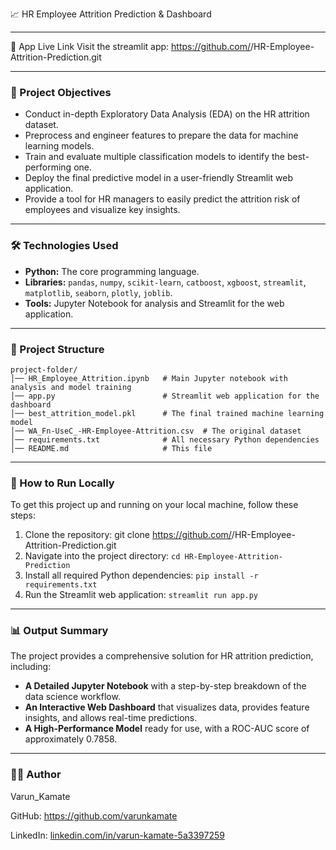 📈 HR Employee Attrition Prediction & Dashboard

-----

🔗 App Live Link
Visit the streamlit app:
https://github.com/<your-username>/HR-Employee-Attrition-Prediction.git

-----

### 📌 Project Objectives

  * Conduct in-depth Exploratory Data Analysis (EDA) on the HR attrition dataset.
  * Preprocess and engineer features to prepare the data for machine learning models.
  * Train and evaluate multiple classification models to identify the best-performing one.
  * Deploy the final predictive model in a user-friendly Streamlit web application.
  * Provide a tool for HR managers to easily predict the attrition risk of employees and visualize key insights.

-----

### 🛠️ Technologies Used

  * **Python:** The core programming language.
  * **Libraries:** `pandas`, `numpy`, `scikit-learn`, `catboost`, `xgboost`, `streamlit`, `matplotlib`, `seaborn`, `plotly`, `joblib`.
  * **Tools:** Jupyter Notebook for analysis and Streamlit for the web application.

-----

### 📁 Project Structure

```
project-folder/
│── HR_Employee_Attrition.ipynb   # Main Jupyter notebook with analysis and model training
│── app.py                        # Streamlit web application for the dashboard
│── best_attrition_model.pkl      # The final trained machine learning model
│── WA_Fn-UseC_-HR-Employee-Attrition.csv  # The original dataset
│── requirements.txt              # All necessary Python dependencies
│── README.md                     # This file
```

-----

### 🚀 How to Run Locally

To get this project up and running on your local machine, follow these steps:

1.  Clone the repository:
    git clone https://github.com/<your-username>/HR-Employee-Attrition-Prediction.git
2.  Navigate into the project directory:
    `cd HR-Employee-Attrition-Prediction`
3.  Install all required Python dependencies:
    `pip install -r requirements.txt`
4.  Run the Streamlit web application:
    `streamlit run app.py`

-----

### 📊 Output Summary

The project provides a comprehensive solution for HR attrition prediction, including:

  * **A Detailed Jupyter Notebook** with a step-by-step breakdown of the data science workflow.
  * **An Interactive Web Dashboard** that visualizes data, provides feature insights, and allows real-time predictions.
  * **A High-Performance Model** ready for use, with a ROC-AUC score of approximately 0.7858.

-----

### 🙋‍♂️ Author

Varun_Kamate

GitHub: https://github.com/varunkamate

LinkedIn: [linkedin.com/in/varun-kamate-5a3397259](https://www.linkedin.com/in/varun-kamate-5a3397259)
